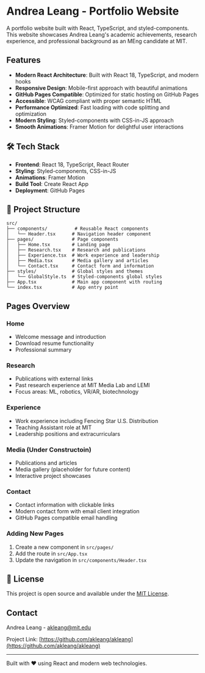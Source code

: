 # Andrea Leang - Portfolio Website

A portfolio website built with React, TypeScript, and styled-components. This website showcases Andrea Leang's academic achievements, research experience, and professional background as an MEng candidate at MIT.

## Features

- **Modern React Architecture**: Built with React 18, TypeScript, and modern hooks
- **Responsive Design**: Mobile-first approach with beautiful animations
- **GitHub Pages Compatible**: Optimized for static hosting on GitHub Pages
- **Accessible**: WCAG compliant with proper semantic HTML
- **Performance Optimized**: Fast loading with code splitting and optimization
- **Modern Styling**: Styled-components with CSS-in-JS approach
- **Smooth Animations**: Framer Motion for delightful user interactions

## 🛠️ Tech Stack

- **Frontend**: React 18, TypeScript, React Router
- **Styling**: Styled-components, CSS-in-JS
- **Animations**: Framer Motion
- **Build Tool**: Create React App
- **Deployment**: GitHub Pages

## 📁 Project Structure

```
src/
├── components/          # Reusable React components
│   └── Header.tsx      # Navigation header component
├── pages/              # Page components
│   ├── Home.tsx        # Landing page
│   ├── Research.tsx    # Research and publications
│   ├── Experience.tsx  # Work experience and leadership
│   ├── Media.tsx       # Media gallery and articles
│   └── Contact.tsx     # Contact form and information
├── styles/             # Global styles and themes
│   └── GlobalStyle.ts  # Styled-components global styles
├── App.tsx             # Main app component with routing
└── index.tsx           # App entry point
```




## Pages Overview

### Home
- Welcome message and introduction
- Download resume functionality
- Professional summary

### Research
- Publications with external links
- Past research experience at MIT Media Lab and LEMI
- Focus areas: ML, robotics, VR/AR, biotechnology

### Experience
- Work experience including Fencing Star U.S. Distribution
- Teaching Assistant role at MIT
- Leadership positions and extracurriculars

### Media (Under Constructoin)
- Publications and articles
- Media gallery (placeholder for future content)
- Interactive project showcases

### Contact
- Contact information with clickable links
- Modern contact form with email client integration
- GitHub Pages compatible email handling


### Adding New Pages

1. Create a new component in `src/pages/`
2. Add the route in `src/App.tsx`
3. Update the navigation in `src/components/Header.tsx`


## 📄 License

This project is open source and available under the [MIT License](LICENSE).

## Contact

Andrea Leang - [akleang@mit.edu](mailto:akleang@mit.edu)

Project Link: [https://github.com/akleang/akleang](https://github.com/akleang/akleang)

---

Built with ❤️ using React and modern web technologies.
